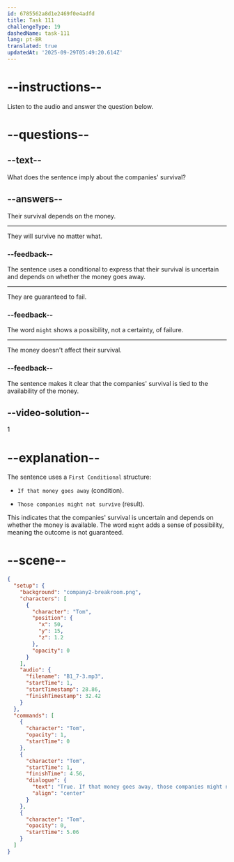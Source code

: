 ```yaml
---
id: 6785562a8d1e2469f0e4adfd
title: Task 111
challengeType: 19
dashedName: task-111
lang: pt-BR
translated: true
updatedAt: '2025-09-29T05:49:20.614Z'
---
```


<!-- (Audio) Tom: True. If that money goes away, those companies might not survive. -->

# --instructions--

Listen to the audio and answer the question below.

# --questions--

## --text--

What does the sentence imply about the companies' survival?

## --answers--

Their survival depends on the money.

---

They will survive no matter what.

### --feedback--

The sentence uses a conditional to express that their survival is uncertain and depends on whether the money goes away.

---

They are guaranteed to fail.

### --feedback--

The word `might` shows a possibility, not a certainty, of failure.

---

The money doesn't affect their survival.

### --feedback--

The sentence makes it clear that the companies' survival is tied to the availability of the money.

## --video-solution--

1

# --explanation--

The sentence uses a `First Conditional` structure:

- `If that money goes away` (condition).

- `Those companies might not survive` (result).

This indicates that the companies' survival is uncertain and depends on whether the money is available. The word `might` adds a sense of possibility, meaning the outcome is not guaranteed.


# --scene--

```json
{
  "setup": {
    "background": "company2-breakroom.png",
    "characters": [
      {
        "character": "Tom",
        "position": {
          "x": 50,
          "y": 15,
          "z": 1.2
        },
        "opacity": 0
      }
    ],
    "audio": {
      "filename": "B1_7-3.mp3",
      "startTime": 1,
      "startTimestamp": 28.86,
      "finishTimestamp": 32.42
    }
  },
  "commands": [
    {
      "character": "Tom",
      "opacity": 1,
      "startTime": 0
    },
    {
      "character": "Tom",
      "startTime": 1,
      "finishTime": 4.56,
      "dialogue": {
        "text": "True. If that money goes away, those companies might not survive.",
        "align": "center"
      }
    },
    {
      "character": "Tom",
      "opacity": 0,
      "startTime": 5.06
    }
  ]
}
```
